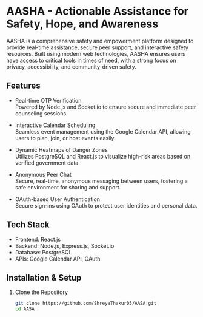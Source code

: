 # AASHA - Actionable Assistance for Safety, Hope, and Awareness

AASHA is a comprehensive safety and empowerment platform designed to provide real-time assistance, secure peer support, and interactive safety resources. Built using modern web technologies, AASHA ensures users have access to critical tools in times of need, with a strong focus on privacy, accessibility, and community-driven safety.

## Features

- Real-time OTP Verification  
  Powered by Node.js and Socket.io to ensure secure and immediate peer counseling sessions.

- Interactive Calendar Scheduling  
  Seamless event management using the Google Calendar API, allowing users to plan, join, or host events easily.

- Dynamic Heatmaps of Danger Zones  
  Utilizes PostgreSQL and React.js to visualize high-risk areas based on verified government data.

- Anonymous Peer Chat  
  Secure, real-time, anonymous messaging between users, fostering a safe environment for sharing and support.

- OAuth-based User Authentication  
  Secure sign-ins using OAuth to protect user identities and personal data.

## Tech Stack

- Frontend: React.js  
- Backend: Node.js, Express.js, Socket.io  
- Database: PostgreSQL  
- APIs: Google Calendar API, OAuth

## Installation & Setup

1. Clone the Repository
   ```bash
   git clone https://github.com/ShreyaThakur05/AASA.git
   cd AASA
